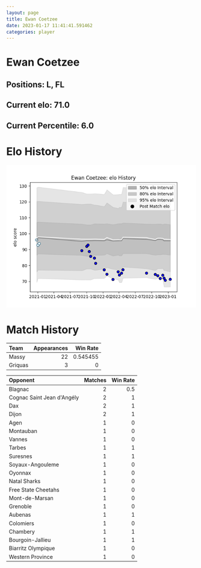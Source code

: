 ```yaml
---  
layout: page  
title: Ewan Coetzee  
date: 2023-01-17 11:41:41.591462  
categories: player  
---
```

# Ewan Coetzee

## Positions: L, FL

## Current elo: 71.0

## Current Percentile: 6.0

# Elo History


![elo history](history_EwanCoetzee.png)
# Match History


| Team    |   Appearances |   Win Rate |
|:--------|--------------:|-----------:|
| Massy   |            22 |   0.545455 |
| Griquas |             3 |   0        |

| Opponent                   |   Matches |   Win Rate |
|:---------------------------|----------:|-----------:|
| Blagnac                    |         2 |        0.5 |
| Cognac Saint Jean d'Angély |         2 |        1   |
| Dax                        |         2 |        1   |
| Dijon                      |         2 |        1   |
| Agen                       |         1 |        0   |
| Montauban                  |         1 |        0   |
| Vannes                     |         1 |        0   |
| Tarbes                     |         1 |        1   |
| Suresnes                   |         1 |        1   |
| Soyaux-Angouleme           |         1 |        0   |
| Oyonnax                    |         1 |        0   |
| Natal Sharks               |         1 |        0   |
| Free State Cheetahs        |         1 |        0   |
| Mont-de-Marsan             |         1 |        0   |
| Grenoble                   |         1 |        0   |
| Aubenas                    |         1 |        1   |
| Colomiers                  |         1 |        0   |
| Chambery                   |         1 |        1   |
| Bourgoin-Jallieu           |         1 |        1   |
| Biarritz Olympique         |         1 |        0   |
| Western Province           |         1 |        0   |